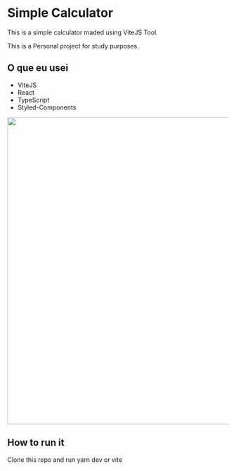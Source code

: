 # Simple Calculator

<p>This is a simple calculator maded using ViteJS Tool.</p>
<p>This is a Personal project for study purposes.</p>


## O que eu usei
  - ViteJS
  - React
  - TypeScript
  - Styled-Components

  <div align='center'>
      <img src='https://user-images.githubusercontent.com/57725998/159096377-ea281d16-1bbc-4605-8d76-87b8fd25f69d.png' width='700' />
  </div>

## How to run it
  <p>Clone this repo and run yarn dev or vite</p>